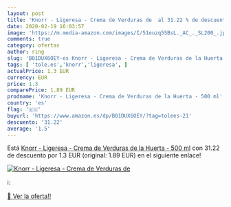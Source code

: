 ```yaml
---
layout: post
title: 'Knorr - Ligeresa - Crema de Verduras de  al 31.22 % de descuento'
date: 2020-02-19 16:03:57
image: 'https://m.media-amazon.com/images/I/51euzq5SBsL._AC_._SL200_.jpg'
comments: true
category: ofertas
author: ring
slug: 'B01DUX6OEY-es Knorr - Ligeresa - Crema de Verduras de la Huerta - 500 ml'
tags: [ 'tole.es','knorr','ligeresa', ]
actualPrice: 1.3 EUR
currency: EUR
price: 1.3
comparePrice: 1.89 EUR
prodname: 'Knorr - Ligeresa - Crema de Verduras de la Huerta - 500 ml'
country: 'es'
flag: '🇪🇸'
buyurl: 'https://www.amazon.es/dp/B01DUX6OEY/?tag=tolees-21'
descuento: '31.22'
average: '1.5'
---
```


Está [Knorr - Ligeresa - Crema de Verduras de la Huerta - 500 ml](https://www.amazon.es/dp/B01DUX6OEY/?tag=tolees-21) con 31.22 de descuento por 1.3 EUR (original: 1.89 EUR) en el siguiente enlace!

[![Knorr - Ligeresa - Crema de Verduras de ](https://m.media-amazon.com/images/I/51euzq5SBsL._AC_._SL200_.jpg)](https://www.amazon.es/dp/B01DUX6OEY/?tag=tolees-21)

ℹ️:


[🛒 Ver la oferta!!](https://www.amazon.es/dp/B01DUX6OEY/?tag=tolees-21)
